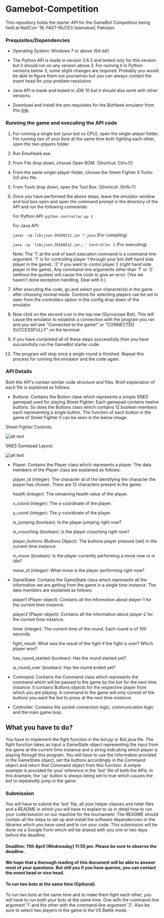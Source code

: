 # Gamebot-Competition

This repository holds the starter API for the GameBot Competition being held at NaSCon '18, FAST-NUCES Islamabad, Pakistan.

### Prequisites/Dependencies

* Operating System: Windows 7 or above (64-bit)

* The Python API is made in version 3.6.3 and tested only for this version but it should run on any version above 3. For running it in Python versions below 3, some slight changes are required. Probably you would be able to figure them out yourselves but you can always contact the event head for your problem resolution.

* Java API is made and tested in JDK 10 but it should also work with other versions.

* Download and install the pre-requisites for the BizHawk emulator from this [link](https://github.com/TASVideos/BizHawk-Prereqs/releases/download/2.1/bizhawk_prereqs_v2.1.zip).

### Running the game and executing the API code

1. For running a single bot (your bot vs CPU), open the single-player folder. For running two of your bots at the same time both fighting each other, open the two-players folder.
2. Run EmuHawk.exe.
3. From File drop down, choose Open ROM. (Shortcut: Ctrl+O)
4. From the same single-player folder, choose the Street Fighter II Turbo (U).smc file.
5. From Tools drop down, open the Tool Box. (Shortcut: Shift+T)
6. Once you have performed the above steps, leave the emulator window and tool box open and open the command prompt in the directory of the API and run the following commands:

    For Python API: `python controller.py 1`

    For Java API: 
    
    `javac -cp lib\json-20160212.jar *.java` (For compiling)
    
    `java -cp 'lib\json-20160212.jar;.' Controller 1` (For executing)
    
    Note: The '1' at the end of each execution command is a command-line argument. '1' is for controlling player 1 through your bot (left hand side player in the game). '2' if you want to contol player 2 (right hand side player in the game). Any command-line arguments other than '1' or '2' (without the quotes) will cause the code to give an error. (Yes we haven't done exception handling. Deal with it.)

7. After executing the code, go and select your character(s) in the game after choosing normal mode. Controls for selecting players can be set or seen from the controllers option in the config drop down of the emulator.
8. Now click on the second icon in the top row (Gyroscope Bot). This will cause the emulator to establish a connection with the program you ran and you will see "Connected to the game!" or "CONNECTED SUCCESSFULLY" on the terminal.
9. If you have completed all of these steps successfully then you have successfully run the GameBot starter code.
10. The program will stop once a single round is finished. Repeat this process for running the emulator and the code again.

### API Details

Both the API's contain similar code structure and files. Brief explanation of each file is explained as follows:

* Buttons: Contains the Button class which represents a simple SNES gamepad used for playing Street Fighter. Each gamepad contains twelve buttons. So does the Buttons class which contains 12 boolean members each representing a single button. The function of each button in the game of Street Fighter II can be seen in the below image:

Street Fighter Controls: 

![alt text](https://github.com/Cognitia-AI/gamebot-competition/blob/master/Controls.PNG "Street Fighter Controls")

SNES Gamepad Layout:

![alt text](https://github.com/Cognitia-AI/gamebot-competition/blob/master/snes_controller_layout.png "SNES Gamepad Layout")



* Player: Contains the Player class which represents a player. The data members of the Player class are explained as follows:

    player_id (integer): The character id of the identifying the character the player has chosen. There are 12 characters present in the game.

    health (integer): The remaining health value of the player.

    x_coord (integer): The x-coordinate of the player.

    y_coord (integer): The y-coordinate of the player.

    is_jumping (boolean): Is the player jumping right now?

    is_crouching (boolean): Is the player crouching right now?

    player_buttons (Buttons Object): The buttons player pressed (set) in the current time instance.

    in_move (boolean): Is the player currently performing a move now or is idle?

    move_id (integer): What move is the player performing right now?


* GameState: Contains the GameState class which represents all the information we are getting from the game in a single time instance. The data members are explained as follows:

    player1 (Player object): Contains all the information about player-1 for the current time instance.

    player2 (Player object): Contains all the information about player-2 for the current time instance.

    timer (integer): The current time of the round. Each round is of 100 seconds.

    fight_result: What was the result of the fight if the fight is over? Which player won?

    has_round_started (boolean): Has the round started yet?

    is_round_over (boolean): Has the round ended yet?


* Command: Contains the Command class which represents the command which will be passed to the game by the bot for the next time instance. It contains Buttons objects for the respective player from which you are playing. A command to the game will only consist of the buttons you want the bot to press at the next time instance.


* Controller: Contains the socket connection logic, communication logic and the main game loop.


## What you have to do?

You have to implement the fight function in the bot.py or Bot.java file. The fight function takes as input a GameState object representing the input from the game at the current time instance and a string indicating which player is playing through this program. You will have to use the information provided in the GameState object, set the buttons accordingly in the Command object and return that Command object from this function. A simple example is provided for your reference in the 'bot' file of both the APIs. In this example, the 'up' button is always being set to true which causes the bot to repeatedly jump in the game.

### Submission

You will have to submit the 'bot' file, all your helper classes and heler files and a README in which you will have to explain to us in detail how to run your code/solution on our machine for the tournament. The README should contain all the steps to set up and install the software dependencies or the libraries which you have used and to run your code. This submission will be done via a Google Form which will be shared with you one or two days before the deadline.


#### Deadline: 11th April (Wednesday) 11:55 pm. Please be sure to observe the deadline.


#### We hope that a thorough reading of this document will be able to answer most of your questions. But still you if you have queries, you can contact the event head or vice head.


#### To run two bots at the same time (Optional)

To run two bots at the same time and to make them fight each other, you will have to run both your bots at the same time. One with the command-line argument '1' and the other with the command-line argument '2'. Also be sure to select two players in the game in the VS Battle mode.